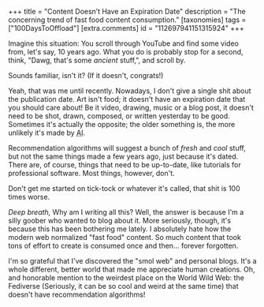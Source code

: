 +++
title = "Content Doesn’t Have an Expiration Date"
description = "The concerning trend of fast food content consumption."
[taxonomies]
tags = ["100DaysToOffload"]
[extra.comments]
id = "112697941151315924"
+++

Imagine this situation: You scroll through YouTube and find some video from, let's say, 10 years ago. What you do is probably stop for a second, think, "Dawg, that's some *ancient* stuff,", and scroll by.

Sounds familiar, isn't it? (If it doesn't, congrats!)

Yeah, that was me until recently. Nowadays, I don't give a single shit about the publication date. Art isn't food; it doesn't have an expiration date that you should care about! Be it video, drawing, music or a blog post, it doesn't need to be shot, drawn, composed, or written yesterday to be good. Sometimes it's actually the opposite; the older something is, the more unlikely it's made by <abbr title="Actual Idiot">AI</abbr>.

Recommendation algorithms will suggest a bunch of *fresh* and *cool* stuff, but not the same things made a few years ago, just because it's dated. There are, of course, things that need to be up-to-date, like tutorials for professional software. Most things, however, don't.

Don't get me started on tick-tock or whatever it's called, that shit is 100 times worse.

*Deep breath,* Why am I writing all this? Well, the answer is because I'm a silly goober who wanted to blog about it. More seriously, though, it's because this has been bothering me lately. I absolutely hate how the modern web normalized "fast food" content. So much content that took tons of effort to create is consumed once and then... forever forgotten.

I'm so grateful that I've discovered the "smol web" and personal blogs. It's a whole different, better world that made me appreciate human creations. Oh, and honorable mention to the weirdest place on the World Wild Web: the Fediverse (Seriously, it can be so cool and weird at the same time) that doesn't have recommendation algorithms!
